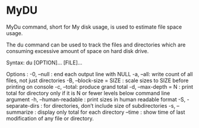 # MyDU
MyDu command, short for My disk usage, is used to estimate file space usage.

The du command can be used to track the files and directories which are consuming excessive amount of space on hard disk drive. 

Syntax: 
du [OPTION]... [FILE]... 

Options : 
-0, –null : end each output line with NULL 
-a, –all: write count of all files, not just directories 
-B, –block-size = SIZE : scale sizes to SIZE before printing on console 
-c, –total: produce grand total 
-d, –max-depth = N : print total for directory only if it is N or fewer levels below command line argument 
-h, –human-readable : print sizes in human readable format 
-S, -separate-dirs : for directories, don’t include size of subdirectories 
-s, –summarize : display only total for each directory 
–time : show time of last modification of any file or directory.
